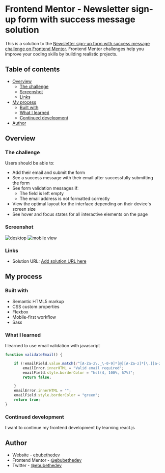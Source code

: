 # Frontend Mentor - Newsletter sign-up form with success message solution

This is a solution to the [Newsletter sign-up form with success message challenge on Frontend Mentor](https://www.frontendmentor.io/challenges/newsletter-signup-form-with-success-message-3FC1AZbNrv). Frontend Mentor challenges help you improve your coding skills by building realistic projects. 

## Table of contents

- [Overview](#overview)
  - [The challenge](#the-challenge)
  - [Screenshot](#screenshot)
  - [Links](#links)
- [My process](#my-process)
  - [Built with](#built-with)
  - [What I learned](#what-i-learned)
  - [Continued development](#continued-development)
- [Author](#author)


## Overview

### The challenge

Users should be able to:

- Add their email and submit the form
- See a success message with their email after successfully submitting the form
- See form validation messages if:
  - The field is left empty
  - The email address is not formatted correctly
- View the optimal layout for the interface depending on their device's screen size
- See hover and focus states for all interactive elements on the page

### Screenshot
![desktop](https://github.com/ebubethedev/newsletter-sign-up-with-success-message-Frontend-Mentor-Challenge/assets/151538254/63a984e6-4a3a-4b6f-8b0e-2cef51aa249e)
![mobile view](https://github.com/ebubethedev/newsletter-sign-up-with-success-message-Frontend-Mentor-Challenge/assets/151538254/7550b61e-6dde-4f23-bb83-284ec6179538)

### Links

- Solution URL: [Add solution URL here](https://ebubethedev.github.io/newsletter-sign-up-with-success-message-Frontend-Mentor-Challenge/)

## My process

### Built with

- Semantic HTML5 markup
- CSS custom properties
- Flexbox
- Mobile-first workflow
- Sass

### What I learned

I learned to use email validation with javascript

```js
function validateEmail() {

    if (!emailField.value.match(/^[A-Za-z\._\-0-9]*[@][A-Za-z]*[\.][a-z]{2,4}$/)) {
        emailError.innerHTML = "Valid email required";
        emailField.style.borderColor = "hsl(4, 100%, 67%)";
        return false;

    }
    emailError.innerHTML = "";
    emailField.style.borderColor = "green";
    return true;
}
```
### Continued development

I want to continue my frontend development by learning react.js

## Author

- Website - [ebubethedev](https://www.your-site.com)
- Frontend Mentor - [@ebubethedev](https://www.frontendmentor.io/profile/ebubethedev)
- Twitter - [@ebubethedev](https://www.twitter.com/ebubethedev)

